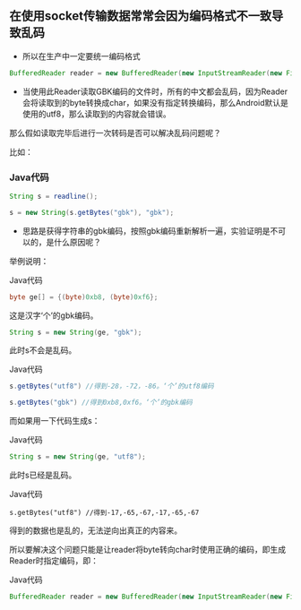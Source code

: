 ## 在使用socket传输数据常常会因为编码格式不一致导致乱码

* 所以在生产中一定要统一编码格式

```java
BufferedReader reader = new BufferedReader(new InputStreamReader(new FileInputStream(packageFilePath))); 
```

* 当使用此Reader读取GBK编码的文件时，所有的中文都会乱码，因为Reader会将读取到的byte转换成char，如果没有指定转换编码，那么Android默认是使用的utf8，那么读取到的内容就会错误。 

那么假如读取完毕后进行一次转码是否可以解决乱码问题呢？ 

比如： 

### Java代码 
```java
String s = readline();  

s = new String(s.getBytes("gbk"), "gbk");  

```
* 思路是获得字符串的gbk编码，按照gbk编码重新解析一遍，实验证明是不可以的，是什么原因呢？ 

举例说明： 

Java代码 
```java
byte ge[] = {(byte)0xb8, (byte)0xf6};  
```
这是汉字‘个’的gbk编码。 

```java
String s = new String(ge, "gbk"); 
```

此时s不会是乱码。 

Java代码

```java
s.getBytes("utf8") //得到-28，-72，-86。‘个’的utf8编码  

s.getBytes("gbk") //得到0xb8,0xf6。‘个’的gbk编码  
```

而如果用一下代码生成s： 

Java代码

```java
String s = new String(ge, "utf8");  
```
此时s已经是乱码。 

Java代码 

```
s.getBytes("utf8") //得到-17,-65,-67,-17,-65,-67  

```
得到的数据也是乱的，无法逆向出真正的内容来。 

所以要解决这个问题只能是让reader将byte转向char时使用正确的编码，即生成Reader时指定编码，即： 

Java代码
```java
BufferedReader reader = new BufferedReader(new InputStreamReader(new FileInputStream(packageFilePath), "gbk")); 
``` 
